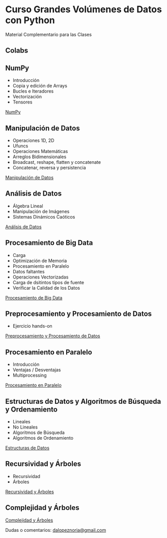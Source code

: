 # Curso Grandes Volúmenes de Datos con Python
Material Complementario para las Clases

## Colabs

## NumPy
- Introducción
- Copia y edición de Arrays
- Bucles e Iteradores
- Vectorización
- Tensores

[NumPy](https://colab.research.google.com/drive/17xLjMQEcCkqCUeVyxlp77g_MRoJASkqy#scrollTo=2bMzPjIEprGa)

## Manipulación de Datos
- Operaciones 1D, 2D
- Ufuncs
- Operaciones Matemáticas
- Arreglos Bidimensionales
- Broadcast, reshape, flatten y concatenate
- Concatenar, reversa y persistencia

[Manipulación de Datos](https://colab.research.google.com/drive/1H6H-MBNdTD6L3slE4rGXHc_nxfLheEPx)

## Análisis de Datos
- Álgebra Lineal
- Manipulación de Imágenes
- Sistemas Dinámicos Caóticos

[Análisis de Datos](https://colab.research.google.com/drive/1cTfbYQS-6YwO5_04M5dT_C2IR6k4bp19)

## Procesamiento de Big Data
- Carga
- Optimización de Memoria
- Procesamiento en Paralelo
- Datos faltantes
- Operaciones Vectorizadas
- Carga de dsitintos tipos de fuente
- Verificar la Calidad de los Datos

[Procesamiento de Big Data](https://colab.research.google.com/drive/1zU1hFIl2eGscPV06Al9rS_nUgxU1TAuH)

## Preprocesamiento y Procesamiento de Datos
- Ejercicio hands-on

[Preprocesamiento y Procesamiento de Datos](https://colab.research.google.com/drive/1kvXFDKHivuU0EUyhcMN_YGEkJNQLVOCN)


## Procesamiento en Paralelo
- Introducción
- Ventajas / Desventajas
- Multiprocessing

[Procesamiento en Paralelo](https://colab.research.google.com/drive/17_mLw_o_XfXOm0SqvpczOJxApIA5q1e8)

## Estructuras de Datos y Algoritmos de Búsqueda y Ordenamiento
- Lineales
- No Lineales
- Algoritmos de Búsqueda
- Algoritmos de Ordenamiento

[Estructuras de Datos](https://colab.research.google.com/drive/1bRepsXfx-CpRNFPOfi2pIbEt_IIbkWhq)

## Recursividad y Árboles
- Recursividad
- Árboles

[Recursividad y Árboles](https://colab.research.google.com/drive/1GTSuXGQ1m_ylHcyRADgAHc14wo8kfR-r)

## Complejidad y Árboles
[Complejidad y Árboles](https://colab.research.google.com/drive/1YW0vcrtkSWIIFCjZmz-Fhn8nzuBKx0g7)

Dudas o comentarios: dalopeznoria@gmail.com
